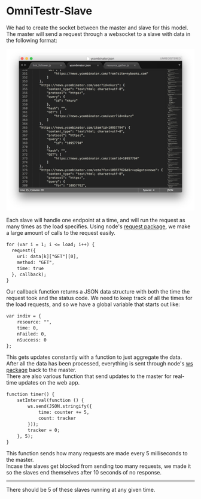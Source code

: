# OmniTestr-Slave

We had to create the socket between the master and slave for this model. The master will send a request through a websocket to a slave with data in the following format:

<img src = "https://raw.githubusercontent.com/OmniTestr/OmntiTestr-Crawler/master/demo.jpg">

Each slave will handle one endpoint at a time, and will run the request as many times as the load specifies. Using node's <a href="https://www.npmjs.com/package/request">request package</a>, we make a large amount of calls to the request easily.

```
for (var i = 1; i <= load; i++) {
  request({
    uri: data[k]["GET"][0], 
    method: "GET", 
    time: true 
  }, callback); 
}
```
Our callback function returns a JSON data structure with both the time the request took and the status code. We need to keep track of all the times for the load requests, and so we have a global variable that starts out like:
```
var indiv = {
    resource: "",
    time: 0,
    nFailed: 0,
    nSuccess: 0
};
```
This gets updates constantly with a function to just aggregate the data. After all the data has been processed, everything is sent through node's <a href ="https://www.npmjs.com/package/ws">ws package</a> back to the master.<br>There are also various function that send updates to the master for real-time updates on the web app.
```
function timer() {
    setInterval(function () {
        ws.send(JSON.stringify({
            time: counter += 5,
            count: tracker
        }));
        tracker = 0;
    }, 5);
}
```
This function sends how many requests are made every 5 milliseconds to the master. <br>
Incase the slaves get blocked from sending too many requests, we made it so the slaves end themselves after 10 seconds of no response.
<hr>
There should be 5 of these slaves running at any given time.
